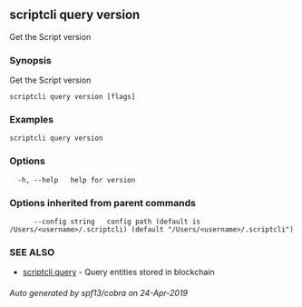 ## scriptcli query version

Get the Script version

### Synopsis

Get the Script version

```
scriptcli query version [flags]
```

### Examples

```
scriptcli query version
```

### Options

```
  -h, --help   help for version
```

### Options inherited from parent commands

```
      --config string   config path (default is /Users/<username>/.scriptcli) (default "/Users/<username>/.scriptcli")
```

### SEE ALSO

* [scriptcli query](scriptcli_query.md)	 - Query entities stored in blockchain

###### Auto generated by spf13/cobra on 24-Apr-2019
